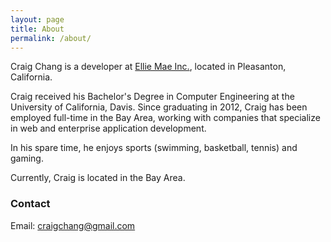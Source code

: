 ```yaml
---
layout: page
title: About
permalink: /about/
---
```


Craig Chang is a developer at [Ellie Mae Inc.](http://www.elliemae.com), located in Pleasanton, California. 

Craig received his Bachelor's Degree in Computer Engineering at the University of California, Davis. Since graduating in 2012, Craig has been  employed full-time in the Bay Area, working with companies that specialize in web and enterprise application development.

In his spare time, he enjoys sports (swimming, basketball, tennis) and gaming.

Currently, Craig is located in the Bay Area.

### Contact

Email: [craigchang@gmail.com](mailto:craigchang@gmail.com)

